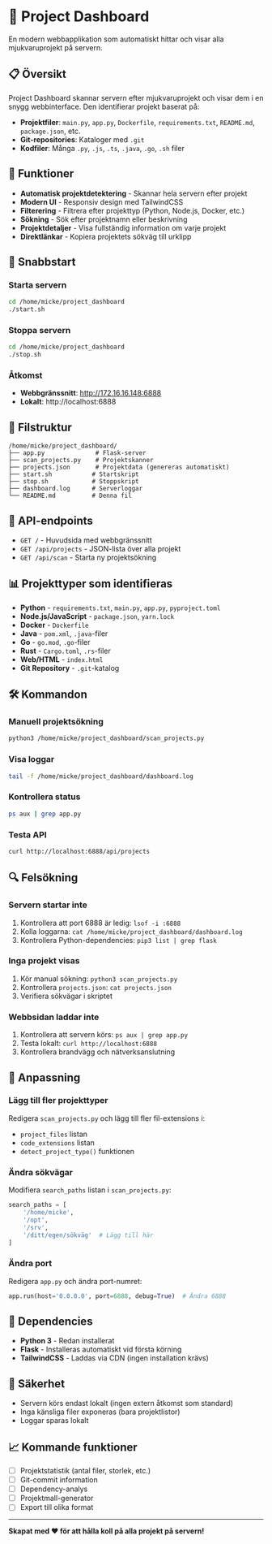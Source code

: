 # 🚀 Project Dashboard

En modern webbapplikation som automatiskt hittar och visar alla mjukvaruprojekt på servern.

## 📋 Översikt

Project Dashboard skannar servern efter mjukvaruprojekt och visar dem i en snygg webbinterface. Den identifierar projekt baserat på:

- **Projektfiler**: `main.py`, `app.py`, `Dockerfile`, `requirements.txt`, `README.md`, `package.json`, etc.
- **Git-repositories**: Kataloger med `.git`
- **Kodfiler**: Många `.py`, `.js`, `.ts`, `.java`, `.go`, `.sh` filer

## 🎯 Funktioner

- **Automatisk projektdetektering** - Skannar hela servern efter projekt
- **Modern UI** - Responsiv design med TailwindCSS
- **Filterering** - Filtrera efter projekttyp (Python, Node.js, Docker, etc.)
- **Sökning** - Sök efter projektnamn eller beskrivning
- **Projektdetaljer** - Visa fullständig information om varje projekt
- **Direktlänkar** - Kopiera projektets sökväg till urklipp

## 🚀 Snabbstart

### Starta servern
```bash
cd /home/micke/project_dashboard
./start.sh
```

### Stoppa servern
```bash
cd /home/micke/project_dashboard
./stop.sh
```

### Åtkomst
- **Webbgränssnitt**: http://172.16.16.148:6888
- **Lokalt**: http://localhost:6888

## 📁 Filstruktur

```
/home/micke/project_dashboard/
├── app.py              # Flask-server
├── scan_projects.py    # Projektskanner
├── projects.json       # Projektdata (genereras automatiskt)
├── start.sh           # Startskript
├── stop.sh            # Stoppskript
├── dashboard.log      # Serverloggar
└── README.md          # Denna fil
```

## 🔧 API-endpoints

- `GET /` - Huvudsida med webbgränssnitt
- `GET /api/projects` - JSON-lista över alla projekt
- `GET /api/scan` - Starta ny projektsökning

## 📊 Projekttyper som identifieras

- **Python** - `requirements.txt`, `main.py`, `app.py`, `pyproject.toml`
- **Node.js/JavaScript** - `package.json`, `yarn.lock`
- **Docker** - `Dockerfile`
- **Java** - `pom.xml`, `.java`-filer
- **Go** - `go.mod`, `.go`-filer
- **Rust** - `Cargo.toml`, `.rs`-filer
- **Web/HTML** - `index.html`
- **Git Repository** - `.git`-katalog

## 🛠️ Kommandon

### Manuell projektsökning
```bash
python3 /home/micke/project_dashboard/scan_projects.py
```

### Visa loggar
```bash
tail -f /home/micke/project_dashboard/dashboard.log
```

### Kontrollera status
```bash
ps aux | grep app.py
```

### Testa API
```bash
curl http://localhost:6888/api/projects
```

## 🔍 Felsökning

### Servern startar inte
1. Kontrollera att port 6888 är ledig: `lsof -i :6888`
2. Kolla loggarna: `cat /home/micke/project_dashboard/dashboard.log`
3. Kontrollera Python-dependencies: `pip3 list | grep flask`

### Inga projekt visas
1. Kör manual sökning: `python3 scan_projects.py`
2. Kontrollera `projects.json`: `cat projects.json`
3. Verifiera sökvägar i skriptet

### Webbsidan laddar inte
1. Kontrollera att servern körs: `ps aux | grep app.py`
2. Testa lokalt: `curl http://localhost:6888`
3. Kontrollera brandvägg och nätverksanslutning

## 🎨 Anpassning

### Lägg till fler projekttyper
Redigera `scan_projects.py` och lägg till fler fil-extensions i:
- `project_files` listan
- `code_extensions` listan
- `detect_project_type()` funktionen

### Ändra sökvägar
Modifiera `search_paths` listan i `scan_projects.py`:
```python
search_paths = [
    '/home/micke',
    '/opt',
    '/srv',
    '/ditt/egen/sökväg'  # Lägg till här
]
```

### Ändra port
Redigera `app.py` och ändra port-numret:
```python
app.run(host='0.0.0.0', port=6888, debug=True)  # Ändra 6888
```

## 📝 Dependencies

- **Python 3** - Redan installerat
- **Flask** - Installeras automatiskt vid första körning
- **TailwindCSS** - Laddas via CDN (ingen installation krävs)

## 🔐 Säkerhet

- Servern körs endast lokalt (ingen extern åtkomst som standard)
- Inga känsliga filer exponeras (bara projektlistor)
- Loggar sparas lokalt

## 📈 Kommande funktioner

- [ ] Projektstatistik (antal filer, storlek, etc.)
- [ ] Git-commit information
- [ ] Dependency-analys
- [ ] Projektmall-generator
- [ ] Export till olika format

---

**Skapat med ❤️ för att hålla koll på alla projekt på servern!**